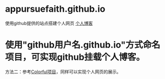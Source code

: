# appursuefaith.github.io
使用github提供的站点搭建个人网页
[个人博客](https://appursuefaith.github.io)
# 使用"github用户名.github.io"方式命名项目，可实现github挂载个人博客。
方法二：参考[Colorful项目](https://github.com/appursuefaith/Colorful)，同样可以实现个人网页的展示。